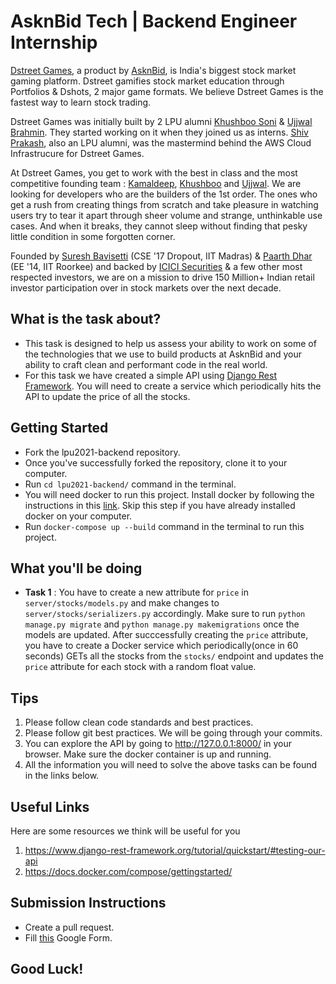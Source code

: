 # AsknBid Tech | Backend Engineer Internship

[Dstreet Games](https://dstreet.games), a product by [AsknBid](https://asknbid.tech), is India's biggest stock market gaming platform. Dstreet gamifies stock market education through Portfolios & Dshots, 2 major game formats. We believe Dstreet Games is the fastest way to learn stock trading.

Dstreet Games was initially built by 2 LPU alumni [Khushboo Soni](https://www.linkedin.com/in/khushboo-soni) & [Ujjwal Brahmin](https://www.linkedin.com/in/ujjwal-brahmin-2a8321175). They started working on it when they joined us as interns. [Shiv Prakash](https://www.linkedin.com/in/shivp0616), also an LPU alumni, was the mastermind behind the AWS Cloud Infrastrucure for Dstreet Games.

At Dstreet Games, you get to work with the best in class and the most competitive founding team : [Kamaldeep](https://linkedin.com/in/kamaldeep-j), [Khushboo](https://www.linkedin.com/in/khushboo-soni) and [Ujjwal](https://www.linkedin.com/in/ujjwal-brahmin-2a8321175). We are looking for developers who are the builders of the 1st order. The ones who get a rush from creating things from scratch and take pleasure in watching users try to tear it apart through sheer volume and strange, unthinkable use cases. And when it breaks, they cannot sleep without finding that pesky little condition in some forgotten corner.

Founded by [Suresh Bavisetti](https://www.linkedin.com/in/suresh-bavisetti) (CSE '17 Dropout, IIT Madras) & [Paarth Dhar](https://www.linkedin.com/in/paarthdhar) (EE '14, IIT Roorkee) and backed by [ICICI Securities](https://www.icicisecurities.com) & a few other most respected investors, we are on a mission to drive 150 Million+ Indian retail investor participation over in stock markets over the next decade.

## What is the task about?
- This task is designed to help us assess your ability to work on some of the technologies that we use to build products at AsknBid and your ability to craft clean and performant code in the real world.
- For this task we have created a simple API using [Django Rest Framework](https://www.django-rest-framework.org/tutorial/quickstart/). You will need to create a service which periodically hits the API to update the price of all the stocks.

## Getting Started
- Fork the lpu2021-backend repository.
- Once you've successfully forked the repository, clone it to your computer.
- Run ```cd lpu2021-backend/``` command in the terminal.
- You will need docker to run this project. Install docker by following the instructions in this [link](https://docs.docker.com/get-docker/). Skip this step if you have already installed docker on your computer.
- Run ```docker-compose up --build``` command in the terminal to run this project.


## What you'll be doing
- **Task 1** : You have to create a new attribute for ```price``` in ```server/stocks/models.py``` and make changes to ```server/stocks/serializers.py``` accordingly. Make sure to run ```python manage.py migrate``` and ```python manage.py makemigrations``` once the models are updated. After succcessfully creating the ```price``` attribute, you have to create a Docker service which periodically(once in 60 seconds) GETs all the stocks from the ```stocks/``` endpoint and updates the ```price``` attribute for each stock with a random float value. 

## Tips
1. Please follow clean code standards and best practices.
2. Please follow git best practices. We will be going through your commits.
3. You can explore the API by going to http://127.0.0.1:8000/ in your browser. Make sure the docker container is up and running.
4. All the information you will need to solve the above tasks can be found in the links below.

## Useful Links
Here are some resources we think will be useful for you
1. https://www.django-rest-framework.org/tutorial/quickstart/#testing-our-api
2. https://docs.docker.com/compose/gettingstarted/

## Submission Instructions
- Create a pull request.
- Fill [this](https://docs.google.com/forms/d/e/1FAIpQLSfghyGdmHciSWKQ2RjnkemDV9Pdq5a7IT0006E9_1rgylhQCA/viewform?usp=sf_link) Google Form.

## Good Luck!